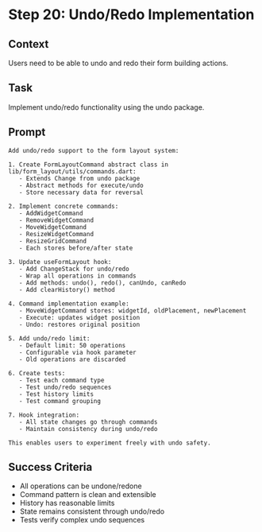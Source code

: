 # Step 20: Undo/Redo Implementation

## Context
Users need to be able to undo and redo their form building actions.

## Task
Implement undo/redo functionality using the undo package.

## Prompt
```text
Add undo/redo support to the form layout system:

1. Create FormLayoutCommand abstract class in lib/form_layout/utils/commands.dart:
   - Extends Change from undo package
   - Abstract methods for execute/undo
   - Store necessary data for reversal

2. Implement concrete commands:
   - AddWidgetCommand
   - RemoveWidgetCommand  
   - MoveWidgetCommand
   - ResizeWidgetCommand
   - ResizeGridCommand
   - Each stores before/after state

3. Update useFormLayout hook:
   - Add ChangeStack for undo/redo
   - Wrap all operations in commands
   - Add methods: undo(), redo(), canUndo, canRedo
   - Add clearHistory() method

4. Command implementation example:
   - MoveWidgetCommand stores: widgetId, oldPlacement, newPlacement
   - Execute: updates widget position
   - Undo: restores original position

5. Add undo/redo limit:
   - Default limit: 50 operations
   - Configurable via hook parameter
   - Old operations are discarded

6. Create tests:
   - Test each command type
   - Test undo/redo sequences
   - Test history limits
   - Test command grouping

7. Hook integration:
   - All state changes go through commands
   - Maintain consistency during undo/redo

This enables users to experiment freely with undo safety.
```

## Success Criteria
- All operations can be undone/redone
- Command pattern is clean and extensible
- History has reasonable limits
- State remains consistent through undo/redo
- Tests verify complex undo sequences